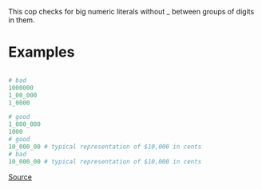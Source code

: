 
This cop checks for big numeric literals without _ between groups
of digits in them.

# Examples

```ruby

# bad
1000000
1_00_000
1_0000

# good
1_000_000
1000
# good
10_000_00 # typical representation of $10,000 in cents
# bad
10_000_00 # typical representation of $10,000 in cents
```

[Source](http://www.rubydoc.info/gems/rubocop/RuboCop/Cop/Style/NumericLiterals)